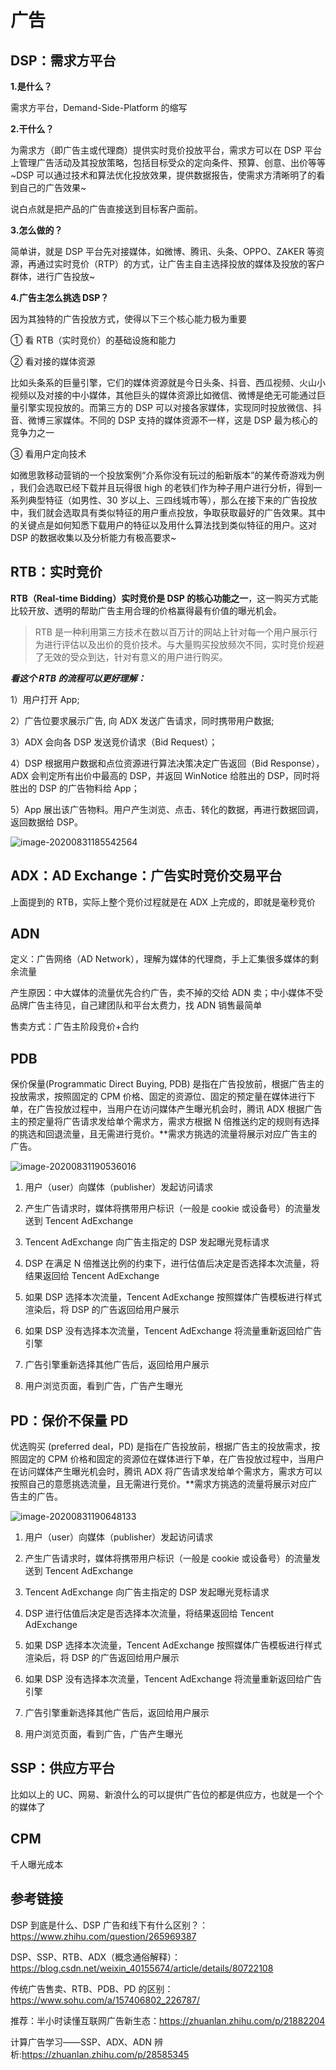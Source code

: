 # 广告

## DSP：需求方平台

**1.是什么？**

需求方平台，Demand-Side-Platform 的缩写

**2.干什么？**

为需求方（即广告主或代理商）提供实时竞价投放平台，需求方可以在 DSP 平台上管理广告活动及其投放策略，包括目标受众的定向条件、预算、创意、出价等等~DSP 可以通过技术和算法优化投放效果，提供数据报告，使需求方清晰明了的看到自己的广告效果~

说白点就是把产品的广告直接送到目标客户面前。

**3.怎么做的？**

简单讲，就是 DSP 平台先对接媒体，如微博、腾讯、头条、OPPO、ZAKER 等资源，再通过实时竞价（RTP）的方式，让广告主自主选择投放的媒体及投放的客户群体，进行广告投放~

**4.广告主怎么挑选 DSP？**

因为其独特的广告投放方式，使得以下三个核心能力极为重要

① 看 RTB（实时竞价）的基础设施和能力

② 看对接的媒体资源

比如头条系的巨量引擎，它们的媒体资源就是今日头条、抖音、西瓜视频、火山小视频以及对接的中小媒体，其他巨头的媒体资源比如微信、微博是绝无可能通过巨量引擎实现投放的。而第三方的 DSP 可以对接各家媒体，实现同时投放微信、抖音、微博三家媒体。不同的 DSP 支持的媒体资源不一样，这是 DSP 最为核心的竞争力之一

③ 看用户定向技术

如微思敦移动营销的一个投放案例“介系你没有玩过的船新版本”的某传奇游戏为例 ，我们会选取已经下载并且玩得很 high 的老铁们作为种子用户进行分析，得到一系列典型特征（如男性、30 岁以上、三四线城市等），那么在接下来的广告投放中，我们就会选取具有类似特征的用户重点投放，争取获取最好的广告效果。其中的关键点是如何知悉下载用户的特征以及用什么算法找到类似特征的用户。这对 DSP 的数据收集以及分析能力有极高要求~

## RTB：实时竞价

**RTB（Real-time Bidding）实时竞价是 DSP 的核心功能之一**，这一购买方式能比较开放、透明的帮助广告主用合理的价格赢得最有价值的曝光机会。

> RTB 是一种利用第三方技术在数以百万计的网站上针对每一个用户展示行为进行评估以及出价的竞价技术。与大量购买投放频次不同，实时竞价规避了无效的受众到达，针对有意义的用户进行购买。

**_看这个 RTB 的流程可以更好理解：_**

1）用户打开 App;

2）广告位要求展示广告, 向 ADX 发送广告请求，同时携带用户数据;

3）ADX 会向各 DSP 发送竞价请求（Bid Request）；

4）DSP 根据用户数据和点位资源进行算法决策决定广告返回（Bid Response），ADX 会判定所有出价中最高的 DSP，并返回 WinNotice 给胜出的 DSP，同时将胜出的 DSP 的广告物料给 App；

5）App 展出该广告物料。用户产生浏览、点击、转化的数据，再进行数据回调，返回数据给 DSP。

![image-20200831185542564](D:\MyConfiguration\haolong.sun\AppData\Roaming\Typora\typora-user-images\image-20200831185542564.png)

## ADX：AD Exchange：广告实时竞价交易平台

上面提到的 RTB，实际上整个竞价过程就是在 ADX 上完成的，即就是毫秒竞价

## ADN

定义：广告网络（AD Network），理解为媒体的代理商，手上汇集很多媒体的剩余流量

产生原因：中大媒体的流量优先合约广告，卖不掉的交给 ADN 卖；中小媒体不受品牌广告主待见，自己建团队和平台太费力，找 ADN 销售最简单

售卖方式：广告主阶段竞价+合约

## PDB

保价保量(Programmatic Direct Buying, PDB) 是指在广告投放前，根据广告主的投放需求，按照固定的 CPM 价格、固定的资源位、固定的预定量在媒体进行下单，在广告投放过程中，当用户在访问媒体产生曝光机会时，腾讯 ADX 根据广告主的预定量将广告请求发给单个需求方，需求方根据 N 倍推送约定的规则有选择的挑选和回退流量，且无需进行竞价。**需求方挑选的流量将展示对应广告主的广告。

![image-20200831190536016](D:\MyConfiguration\haolong.sun\AppData\Roaming\Typora\typora-user-images\image-20200831190536016.png)

1. 用户（user）向媒体（publisher）发起访问请求

2. 产生广告请求时，媒体将携带用户标识（一般是 cookie 或设备号）的流量发送到 Tencent AdExchange

3. Tencent AdExchange 向广告主指定的 DSP 发起曝光竞标请求

4. DSP 在满足 N 倍推送比例的约束下，进行估值后决定是否选择本次流量，将结果返回给 Tencent AdExchange

5. 如果 DSP 选择本次流量，Tencent AdExchange 按照媒体广告模板进行样式渲染后，将 DSP 的广告返回给用户展示

6. 如果 DSP 没有选择本次流量，Tencent AdExchange 将流量重新返回给广告引擎

7. 广告引擎重新选择其他广告后，返回给用户展示

8. 用户浏览页面，看到广告，广告产生曝光

## PD：保价不保量 PD

优选购买 (preferred deal，PD) 是指在广告投放前，根据广告主的投放需求，按照固定的 CPM 价格和固定的资源位在媒体进行下单，在广告投放过程中，当用户在访问媒体产生曝光机会时，腾讯 ADX 将广告请求发给单个需求方，需求方可以按照自己的意愿挑选流量，且无需进行竞价。**需求方挑选的流量将展示对应广告主的广告。

![image-20200831190648133](D:\MyConfiguration\haolong.sun\AppData\Roaming\Typora\typora-user-images\image-20200831190648133.png)

1. 用户（user）向媒体（publisher）发起访问请求

2. 产生广告请求时，媒体将携带用户标识（一般是 cookie 或设备号）的流量发送到 Tencent AdExchange

3. Tencent AdExchange 向广告主指定的 DSP 发起曝光竞标请求

4. DSP 进行估值后决定是否选择本次流量，将结果返回给 Tencent AdExchange

5. 如果 DSP 选择本次流量，Tencent AdExchange 按照媒体广告模板进行样式渲染后，将 DSP 的广告返回给用户展示

6. 如果 DSP 没有选择本次流量，Tencent AdExchange 将流量重新返回给广告引擎

7. 广告引擎重新选择其他广告后，返回给用户展示

8. 用户浏览页面，看到广告，广告产生曝光

## SSP：供应方平台

比如以上的 UC、网易、新浪什么的可以提供广告位的都是供应方，也就是一个个的媒体了

## CPM

千人曝光成本

## 参考链接

DSP 到底是什么、DSP 广告和线下有什么区别？：https://www.zhihu.com/question/265969387

DSP、SSP、RTB、ADX（概念通俗解释）：https://blog.csdn.net/weixin_40155674/article/details/80722108

传统广告售卖、RTB、PDB、PD 的区别：https://www.sohu.com/a/157406802_226787/

推荐：半小时读懂互联网广告新生态：https://zhuanlan.zhihu.com/p/21882204

计算广告学习——SSP、ADX、ADN 辨析:https://zhuanlan.zhihu.com/p/28585345
